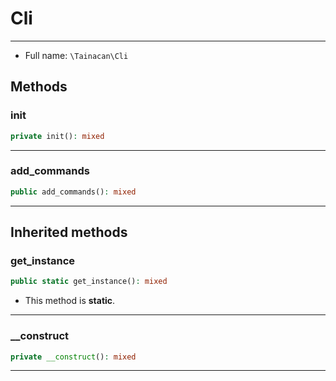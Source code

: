 # Cli


***

* Full name: `\Tainacan\Cli`

## Methods

### init

```php
private init(): mixed
```

***

### add_commands

```php
public add_commands(): mixed
```

***

## Inherited methods

### get_instance

```php
public static get_instance(): mixed
```

* This method is **static**.
***

### __construct

```php
private __construct(): mixed
```

***
